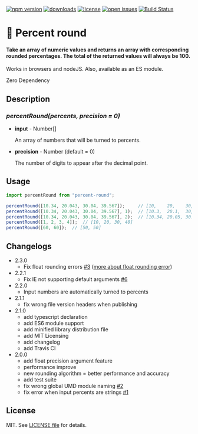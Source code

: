 [![npm version](https://badge.fury.io/js/percent-round.svg)](https://badge.fury.io/js/percent-round)
[![downloads](https://img.shields.io/npm/dm/percent-round)](https://npm-stat.com/charts.html?package=percent-round)
[![license](https://img.shields.io/github/license/super-ienien/percent-round)](https://github.com/super-ienien/percent-round/blob/main/LICENSE)
[![open issues](https://img.shields.io/github/issues-raw/super-ienien/percent-round.svg)](https://github.com/super-ienien/percent-round/issues)
[![Build Status](https://travis-ci.com/super-ienien/percent-round.svg?branch=master)](https://travis-ci.com/super-ienien/percent-round)

# 💯 Percent round
#### Take an array of numeric values and returns an array with corresponding rounded percentages. The total of the returned values will always be 100.


Works in browsers and nodeJS. Also, available as an ES module.

Zero Dependency

## Description
### *percentRound(percents, precision = 0)*

- **input** - Number[]

  An array of numbers that will be turned to percents.


- **precision** - Number (default = 0)

  The number of digits to appear after the decimal point.

## Usage

```javascript
import percentRound from "percent-round";

percentRound([10.34, 20.043, 30.04, 39.567]);     // [10,    20,    30,    40]
percentRound([10.34, 20.043, 30.04, 39.567], 1);  // [10.3,  20.1,  30,    39.6]
percentRound([10.34, 20.043, 30.04, 39.567], 2);  // [10.34, 20.05, 30.04, 39.57]
percentRound([1, 2, 3, 4]);  // [10, 20, 30, 40]
percentRound([60, 60]);  // [50, 50]
```

## Changelogs
- 2.3.0
  - Fix float rounding errors [#3](https://github.com/super-ienien/percent-round/issues/3) ([more about float rounding error](https://modernweb.com/what-every-javascript-developer-should-know-about-floating-points/))
- 2.2.1
  - Fix IE not supporting default arguments [#6](https://github.com/super-ienien/percent-round/pull/6)
- 2.2.0
  - Input numbers are automatically turned to percents
- 2.1.1
  - fix wrong file version headers when publishing
- 2.1.0
  - add typescript declaration
  - add ES6 module support
  - add minified library distribution file
  - add MIT Licensing
  - add changelog
  - add Travis CI
- 2.0.0
  - add float precision argument feature
  - performance improve
  - new rounding algorithm = better performance and accuracy
  - add test suite
  - fix wrong global UMD module naming [#2](https://github.com/super-ienien/percent-round/issues/2)
  - fix error when input percents are strings [#1](https://github.com/super-ienien/percent-round/issues/1)


## License

MIT. See [LICENSE file](./LICENSE) for details.
